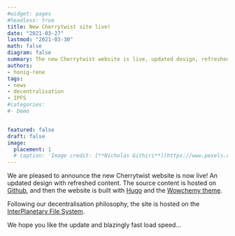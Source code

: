 ```yaml
---
#widget: pages
#headless: true
title: New Cherrytwist site live!
date: "2021-03-27"
lastmod: "2021-03-30"
math: false
diagram: false
summary: The new Cherrytwist website is live, updated design, refreshed content, blazingly fast
authors:
- honig-rene
tags:
- news
- decentralisation
- IPFS
#categories:
#- Demo


featured: false
draft: false
image:
  placement: 1
  # caption: 'Image credit: [**Nicholas Githiri**](https://www.pexels.com/@githirinick)'
---
```


We are pleased to announce the new Cherrytwist website is now live!
An updated design with refreshed content. The source content is hosted on [Github](https://github.com/cherrytwist/website), and then the website is built with [Hugo](https://gohugo.io) and the [Wowchemy theme](https://wowchemy.com). 

Following our decentralisation philosophy, the site is hosted on the [InterPlanetary File System](https://ipfs.io/).

We hope you like the update and blazingly fast load speed...



